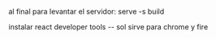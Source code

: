 al final para levantar el servidor: serve -s build

instalar react developer tools -- sol sirve para chrome y fire